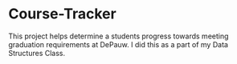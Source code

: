 # Course-Tracker
This project helps determine a students  progress towards meeting graduation requirements at DePauw. I did this as a part of my Data Structures Class.
